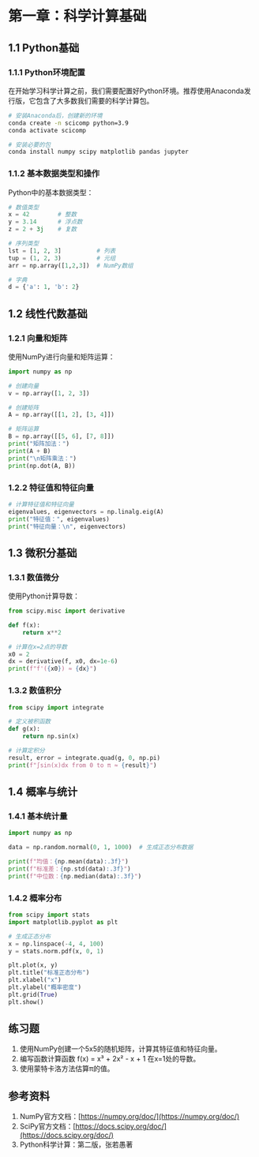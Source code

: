 # 第一章：科学计算基础

## 1.1 Python基础

### 1.1.1 Python环境配置

在开始学习科学计算之前，我们需要配置好Python环境。推荐使用Anaconda发行版，它包含了大多数我们需要的科学计算包。

```bash
# 安装Anaconda后，创建新的环境
conda create -n scicomp python=3.9
conda activate scicomp

# 安装必要的包
conda install numpy scipy matplotlib pandas jupyter
```

### 1.1.2 基本数据类型和操作

Python中的基本数据类型：

```python
# 数值类型
x = 42        # 整数
y = 3.14      # 浮点数
z = 2 + 3j    # 复数

# 序列类型
lst = [1, 2, 3]          # 列表
tup = (1, 2, 3)          # 元组
arr = np.array([1,2,3])  # NumPy数组

# 字典
d = {'a': 1, 'b': 2}
```

## 1.2 线性代数基础

### 1.2.1 向量和矩阵

使用NumPy进行向量和矩阵运算：

```python
import numpy as np

# 创建向量
v = np.array([1, 2, 3])

# 创建矩阵
A = np.array([[1, 2], [3, 4]])

# 矩阵运算
B = np.array([[5, 6], [7, 8]])
print("矩阵加法：")
print(A + B)
print("\n矩阵乘法：")
print(np.dot(A, B))
```

### 1.2.2 特征值和特征向量

```python
# 计算特征值和特征向量
eigenvalues, eigenvectors = np.linalg.eig(A)
print("特征值：", eigenvalues)
print("特征向量：\n", eigenvectors)
```

## 1.3 微积分基础

### 1.3.1 数值微分

使用Python计算导数：

```python
from scipy.misc import derivative

def f(x):
    return x**2

# 计算在x=2点的导数
x0 = 2
dx = derivative(f, x0, dx=1e-6)
print(f"f'({x0}) ≈ {dx}")
```

### 1.3.2 数值积分

```python
from scipy import integrate

# 定义被积函数
def g(x):
    return np.sin(x)

# 计算定积分
result, error = integrate.quad(g, 0, np.pi)
print(f"∫sin(x)dx from 0 to π ≈ {result}")
```

## 1.4 概率与统计

### 1.4.1 基本统计量

```python
import numpy as np

data = np.random.normal(0, 1, 1000)  # 生成正态分布数据

print(f"均值：{np.mean(data):.3f}")
print(f"标准差：{np.std(data):.3f}")
print(f"中位数：{np.median(data):.3f}")
```

### 1.4.2 概率分布

```python
from scipy import stats
import matplotlib.pyplot as plt

# 生成正态分布
x = np.linspace(-4, 4, 100)
y = stats.norm.pdf(x, 0, 1)

plt.plot(x, y)
plt.title("标准正态分布")
plt.xlabel("x")
plt.ylabel("概率密度")
plt.grid(True)
plt.show()
```

## 练习题

1. 使用NumPy创建一个5x5的随机矩阵，计算其特征值和特征向量。
2. 编写函数计算函数 f(x) = x³ + 2x² - x + 1 在x=1处的导数。
3. 使用蒙特卡洛方法估算π的值。

## 参考资料

1. NumPy官方文档：[https://numpy.org/doc/](https://numpy.org/doc/)
2. SciPy官方文档：[https://docs.scipy.org/doc/](https://docs.scipy.org/doc/)
3. Python科学计算：第二版，张若愚著 